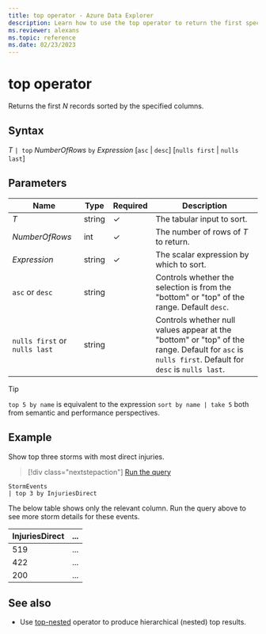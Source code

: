 ```yaml
---
title: top operator - Azure Data Explorer
description: Learn how to use the top operator to return the first specified number of records sorted by the specified columns.
ms.reviewer: alexans
ms.topic: reference
ms.date: 02/23/2023
---
```

# top operator

Returns the first *N* records sorted by the specified columns.

## Syntax

*T* `| top` *NumberOfRows* `by` *Expression* [`asc` | `desc`] [`nulls first` | `nulls last`]

## Parameters

|Name|Type|Required|Description|
|--|--|--|--|
| *T* | string | &check; | The tabular input to sort. |
| *NumberOfRows* | int | &check; | The number of rows of *T* to return.|
| *Expression* | string | &check; | The scalar expression by which to sort.|
| `asc` or `desc` | string | | Controls whether the selection is from the "bottom" or "top" of the range. Default `desc`.
| `nulls first` or `nulls last`  | string | | Controls whether null values appear at the "bottom" or "top" of the range. Default for `asc` is `nulls first`. Default for `desc` is `nulls last`.|

> [!TIP]
> `top 5 by name` is equivalent to the expression `sort by name | take 5` both from semantic and performance perspectives.

## Example

Show top three storms with most direct injuries.

> [!div class="nextstepaction"]
> <a href="https://dataexplorer.azure.com/clusters/help/databases/Samples?query=H4sIAAAAAAAAAwsuyS/KdS1LzSsp5uWqUSjJL1AwVkiqVPDMyyotykwtdsksSk0uAQCehD//JgAAAA==" target="_blank">Run the query</a>

```kusto
StormEvents
| top 3 by InjuriesDirect
```

The below table shows only the relevant column. Run the query above to see more storm details for these events.

|InjuriesDirect|...|
|--|--|
|519|...|
|422|...|
|200|...|

## See also

* Use [top-nested](topnestedoperator.md) operator to produce hierarchical (nested) top results.
